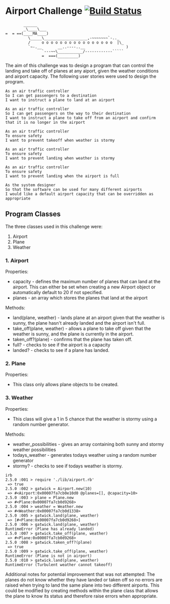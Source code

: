 Airport Challenge [![Build Status](https://travis-ci.com/Estevenson1994/airport_challenge.svg?branch=master)](https://travis-ci.com/Estevenson1994/airport_challenge)
=================

```
        ______
        _\____\___
=  = ==(____MA____)
          \_____\___________________,-~~~~~~~`-.._
          /     o o o o o o o o o o o o o o o o  |\_
          `~-.__       __..----..__                  )
                `---~~\___________/------------`````
                =  ===(_________)

```

The aim of this challenge was to design a program that can control the landing and take off of planes at any aiport, given the weather conditions and airport capacity. The following user stories were used to design the program.

```
As an air traffic controller 
So I can get passengers to a destination 
I want to instruct a plane to land at an airport

As an air traffic controller 
So I can get passengers on the way to their destination 
I want to instruct a plane to take off from an airport and confirm that it is no longer in the airport

As an air traffic controller 
To ensure safety 
I want to prevent takeoff when weather is stormy 

As an air traffic controller 
To ensure safety 
I want to prevent landing when weather is stormy 

As an air traffic controller 
To ensure safety 
I want to prevent landing when the airport is full 

As the system designer
So that the software can be used for many different airports
I would like a default airport capacity that can be overridden as appropriate
```

## Program Classes

The three classes used in this challenge were:

1. Airport
2. Plane
3. Weather

### 1. Airport

Properties:
- capacity - defines the maximum number of planes that can land at the airport. This can either be set when creating a new Airport object or automatically default to 20 if not specified.
- planes - an array which stores the planes that land at the airport

Methods:
- land(plane, weather) - lands plane at an airport given that the weather is sunny, the plane hasn't already landed and the airport isn't full.
- take_off(plane, weather) - allows a plane to take off given that the weather is sunny, and the plane is currently in the airport.
- taken_off?(plane) - confirms that the plane has taken off.
- full? - checks to see if the airport is a capacity
- landed? - checks to see if a plane has landed.


### 2. Plane

Properties:
- This class only allows plane objects to be created.

### 3. Weather

Properties:
- This class will give a 1 in 5 chance that the weather is stormy using a random number generator.

Methods:
- weather_possibilities - gives an array containing both sunny and stormy weather possibilities
- todays_weather - generates todays weather using a random number generator
- stormy? - checks to see if todays weather is stormy.

```
irb
2.5.0 :001 > require './lib/airport.rb'
 => true
2.5.0 :002 > gatwick = Airport.new(10)
 => #<Airport:0x00007fa7cb0e10d0 @planes=[], @capacity=10>
2.5.0 :003 > plane = Plane.new
 => #<Plane:0x00007fa7cb0d9268>
2.5.0 :004 > weather = Weather.new
 => #<Weather:0x00007fa7cb0d1338>
2.5.0 :005 > gatwick.land(plane, weather)
 => [#<Plane:0x00007fa7cb0d9268>]
2.5.0 :006 > gatwick.land(plane, weather)
RuntimeError (Plane has already landed)
2.5.0 :007 > gatwick.take_off(plane, weather)
 => #<Plane:0x00007fa7cb0d9268>
2.5.0 :008 > gatwick.taken_off?(plane)
 => true
2.5.0 :009 > gatwick.take_off(plane, weather)
RuntimeError (Plane is not in airport)
2.5.0 :010 > gatwick.land(plane, weather)
RuntimeError (Turbulent weather cannot takeoff)

```

Additional notes for potential improvement that was not attempted: The planes do not know whether they have landed or taken off so no errors are raised when trying to land the same plane into two different airports.
This could be modified by creating methods within the plane class that allows the plane to know its status and therefore raise errors when appropriate.
